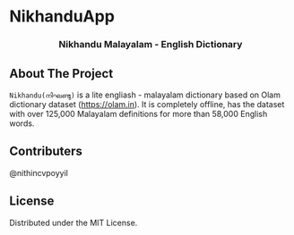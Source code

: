 # NikhanduApp

<div align="center">
  <h3 align="center">Nikhandu Malayalam - English Dictionary</h3>
</div>


<!-- ABOUT THE PROJECT -->

## About The Project

`Nikhandu(നിഘണ്ടു)` is a lite engliash - malayalam dictionary based on Olam dictionary dataset (https://olam.in). 
It is completely offline, has the dataset with over 125,000 Malayalam definitions for more than 58,000 English words.


## Contributers 

 @nithincvpoyyil

## License

Distributed under the MIT License.




